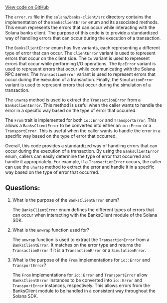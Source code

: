 [View code on GitHub](https://github.com/solana-labs/solana/blob/master/banks-client/src/error.rs)

The `error.rs` file in the `solana/banks-client/src` directory contains the implementation of the `BanksClientError` enum and its associated methods. This enum represents the errors that can occur while interacting with the Solana banks client. The purpose of this code is to provide a standardized way of handling errors that can occur during the execution of a transaction.

The `BanksClientError` enum has five variants, each representing a different type of error that can occur. The `ClientError` variant is used to represent errors that occur on the client side. The `Io` variant is used to represent errors that occur while performing I/O operations. The `RpcError` variant is used to represent errors that occur while communicating with the Solana RPC server. The `TransactionError` variant is used to represent errors that occur during the execution of a transaction. Finally, the `SimulationError` variant is used to represent errors that occur during the simulation of a transaction.

The `unwrap` method is used to extract the `TransactionError` from a `BanksClientError`. This method is useful when the caller wants to handle the error in a specific way based on the type of error that occurred.

The `From` trait is implemented for both `io::Error` and `TransportError`. This allows a `BanksClientError` to be converted into either an `io::Error` or a `TransportError`. This is useful when the caller wants to handle the error in a specific way based on the type of error that occurred.

Overall, this code provides a standardized way of handling errors that can occur during the execution of a transaction. By using the `BanksClientError` enum, callers can easily determine the type of error that occurred and handle it appropriately. For example, if a `TransactionError` occurs, the caller can use the `unwrap` method to extract the error and handle it in a specific way based on the type of error that occurred.
## Questions: 
 1. What is the purpose of the `BanksClientError` enum?
    
    The `BanksClientError` enum defines the different types of errors that can occur when interacting with the BanksClient module of the Solana SDK.

2. What is the `unwrap` function used for?
    
    The `unwrap` function is used to extract the `TransactionError` from a `BanksClientError`. It matches on the error type and returns the `TransactionError` if it is a `TransactionError` or a `SimulationError`.

3. What is the purpose of the `From` implementations for `io::Error` and `TransportError`?
    
    The `From` implementations for `io::Error` and `TransportError` allow `BanksClientError` instances to be converted into `io::Error` and `TransportError` instances, respectively. This allows errors from the BanksClient module to be handled in a consistent way throughout the Solana SDK.